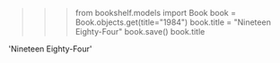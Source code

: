 >>> from bookshelf.models import Book
>>> book = Book.objects.get(title="1984")
>>> book.title = "Nineteen Eighty-Four"
>>> book.save()
>>> book.title

'Nineteen Eighty-Four'

